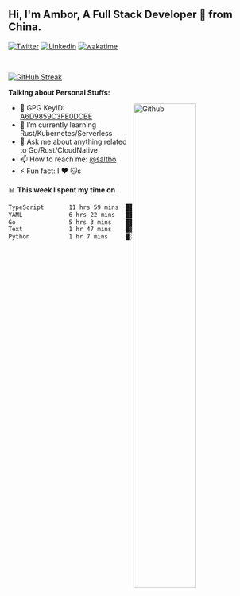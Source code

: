 ## Hi, I'm Ambor, A Full Stack Developer 🚀 from China.

[![Twitter](https://img.shields.io/badge/-saltbo-1ca0f1?style=flat&logo=twitter&logoColor=white)](https://twitter.com/rdsaltbo)
[![Linkedin](https://img.shields.io/badge/-saltbo-blue?style=flat&logo=Linkedin&logoColor=white)](https://www.linkedin.com/in/saltbo/)
[![wakatime](https://wakatime.com/badge/user/f82b1c77-faab-48cd-aef5-a12c0aff104b.svg)](https://wakatime.com/@f82b1c77-faab-48cd-aef5-a12c0aff104b)

&nbsp;  

[![GitHub Streak](http://github-readme-streak-stats.herokuapp.com?user=saltbo&hide_border=true&date_format=M%20j%5B%2C%20Y%5D)](https://git.io/streak-stats)

**Talking about Personal Stuffs:**
<!-- Any image aligned to the right. Beware the width  -->
<img width="50%" align="right" alt="Github" src="https://raw.githubusercontent.com/saltbo/saltbo/master/images/git-header.svg" />

- 🤘 GPG KeyID: [A6D9859C3FE0DCBE](https://saltbo.cn/pgp_keys.asc)
- 🌱 I’m currently learning Rust/Kubernetes/Serverless
- 💬 Ask me about anything related to Go/Rust/CloudNative
- 📫 How to reach me: [@saltbo](https://t.me/saltbo)
- ⚡ Fun fact: I :heart: :cat:s


📊 **This week I spent my time on**
<!--START_SECTION:waka-->

```txt
TypeScript       11 hrs 59 mins  ██████████▓░░░░░░░░░░░░░░   42.49 %
YAML             6 hrs 22 mins   █████▓░░░░░░░░░░░░░░░░░░░   22.62 %
Go               5 hrs 3 mins    ████▒░░░░░░░░░░░░░░░░░░░░   17.90 %
Text             1 hr 47 mins    █▓░░░░░░░░░░░░░░░░░░░░░░░   06.36 %
Python           1 hr 7 mins     █░░░░░░░░░░░░░░░░░░░░░░░░   03.98 %
```

<!--END_SECTION:waka-->
